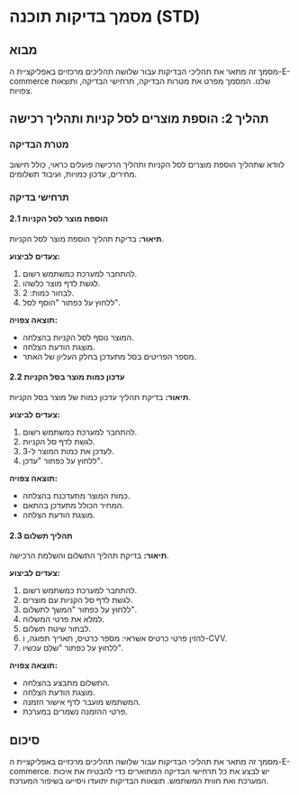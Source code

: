 # מסמך בדיקות תוכנה (STD)

## מבוא
מסמך זה מתאר את תהליכי הבדיקות עבור שלושה תהליכים מרכזיים באפליקציית ה-E-commerce שלנו. המסמך מפרט את מטרות הבדיקה, תרחישי הבדיקה, ותוצאות צפויות.

## תהליך 2: הוספת מוצרים לסל קניות ותהליך רכישה

### מטרת הבדיקה
לוודא שתהליך הוספת מוצרים לסל הקניות ותהליך הרכישה פועלים כראוי, כולל חישוב מחירים, עדכון כמויות, ועיבוד תשלומים.

### תרחישי בדיקה

#### 2.1 הוספת מוצר לסל הקניות
**תיאור:** בדיקת תהליך הוספת מוצר לסל הקניות.

**צעדים לביצוע:**
1. להתחבר למערכת כמשתמש רשום.
2. לגשת לדף מוצר כלשהו.
3. לבחור כמות: 2.
4. ללחוץ על כפתור "הוסף לסל".

**תוצאה צפויה:**
- המוצר נוסף לסל הקניות בהצלחה.
- מוצגת הודעת הצלחה.
- מספר הפריטים בסל מתעדכן בחלק העליון של האתר.

#### 2.2 עדכון כמות מוצר בסל הקניות
**תיאור:** בדיקת תהליך עדכון כמות של מוצר בסל הקניות.

**צעדים לביצוע:**
1. להתחבר למערכת כמשתמש רשום.
2. לגשת לדף סל הקניות.
3. לעדכן את כמות המוצר ל-3.
4. ללחוץ על כפתור "עדכן".

**תוצאה צפויה:**
- כמות המוצר מתעדכנת בהצלחה.
- המחיר הכולל מתעדכן בהתאם.
- מוצגת הודעת הצלחה.

#### 2.3 תהליך תשלום
**תיאור:** בדיקת תהליך התשלום והשלמת הרכישה.

**צעדים לביצוע:**
1. להתחבר למערכת כמשתמש רשום.
2. לגשת לדף סל הקניות עם מוצרים.
3. ללחוץ על כפתור "המשך לתשלום".
4. למלא את פרטי המשלוח.
5. לבחור שיטת תשלום.
6. להזין פרטי כרטיס אשראי: מספר כרטיס, תאריך תפוגה, ו-CVV.
7. ללחוץ על כפתור "שלם עכשיו".

**תוצאה צפויה:**
- התשלום מתבצע בהצלחה.
- מוצגת הודעת הצלחה.
- המשתמש מועבר לדף אישור הזמנה.
- פרטי ההזמנה נשמרים במערכת.

## סיכום
מסמך זה מתאר את תהליכי הבדיקות עבור שלושה תהליכים מרכזיים באפליקציית ה-E-commerce. יש לבצע את כל תרחישי הבדיקה המתוארים כדי להבטיח את איכות המערכת ואת חווית המשתמש. תוצאות הבדיקות יתועדו ויסייעו בשיפור המערכת.